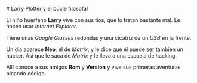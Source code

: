 ﻿﻿﻿﻿# Larry Plotter y el bucle filosofalEl niño huerfano **Larry** vive con sus tíos, que lo tratan bastante mal. Le hacen usar *Internet Explorer*.Tiene unas *Google Glasses* redondas y una cicatriz de un *USB* en la frente.Un día aparece **Neo**, el de *Matrix*, y le dice que él puede ser también un hacker. Así que le saca de *Matrix* y le lleva a una escuela de hacking.Allí conoce a sus amigos **Rom** y **Version** y vive sus primeras aventuras picando código.